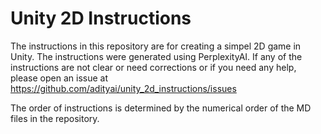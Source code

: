 # Unity 2D Instructions

The instructions in this repository are for creating a simpel 2D game in Unity. The instructions were generated using PerplexityAI. If any of the instructions are not clear or need corrections or if you need any help, please open an issue at https://github.com/adityai/unity_2d_instructions/issues

The order of instructions is determined by the numerical order of the MD files in the repository.

